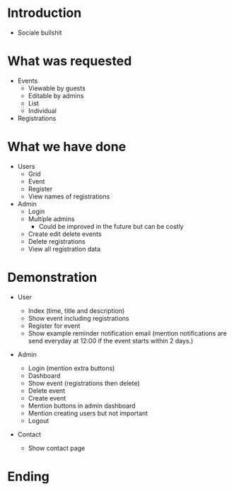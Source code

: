 # Introduction

-   Sociale bullshit

# What was requested

-   Events
    -   Viewable by guests
    -   Editable by admins
    -   List
    -   Individual
-   Registrations

# What we have done

-   Users
    -   Grid
    -   Event
    -   Register
    -   View names of registrations
-   Admin
    -   Login
    -   Multiple admins
        -   Could be improved in the future but can be costly
    -   Create edit delete events
    -   Delete registrations
    -   View all registration data

# Demonstration

-   User

    -   Index (time, title and description)
    -   Show event including registrations
    -   Register for event
    -   Show example reminder notification email (mention notifications are send everyday at 12:00 if the event starts within 2 days.)

-   Admin

    -   Login (mention extra buttons)
    -   Dashboard
    -   Show event (registrations then delete)
    -   Delete event
    -   Create event
    -   Mention buttons in admin dashboard
    -   Mention creating users but not important
    -   Logout

-   Contact

    -   Show contact page

# Ending
